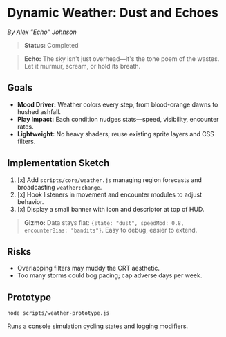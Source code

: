 # Dynamic Weather: Dust and Echoes

*By Alex "Echo" Johnson*
> **Status:** Completed

> **Echo:** The sky isn't just overhead—it's the tone poem of the wastes. Let it murmur, scream, or hold its breath.

## Goals
- **Mood Driver:** Weather colors every step, from blood-orange dawns to hushed ashfall.
- **Play Impact:** Each condition nudges stats—speed, visibility, encounter rates.
- **Lightweight:** No heavy shaders; reuse existing sprite layers and CSS filters.

## Implementation Sketch
1. [x] Add `scripts/core/weather.js` managing region forecasts and broadcasting `weather:change`.
2. [x] Hook listeners in movement and encounter modules to adjust behavior.
3. [x] Display a small banner with icon and descriptor at top of HUD.

> **Gizmo:** Data stays flat: `{state: "dust", speedMod: 0.8, encounterBias: "bandits"}`. Easy to debug, easier to extend.

## Risks
- Overlapping filters may muddy the CRT aesthetic.
- Too many storms could bog pacing; cap adverse days per week.

## Prototype
```
node scripts/weather-prototype.js
```
Runs a console simulation cycling states and logging modifiers.
